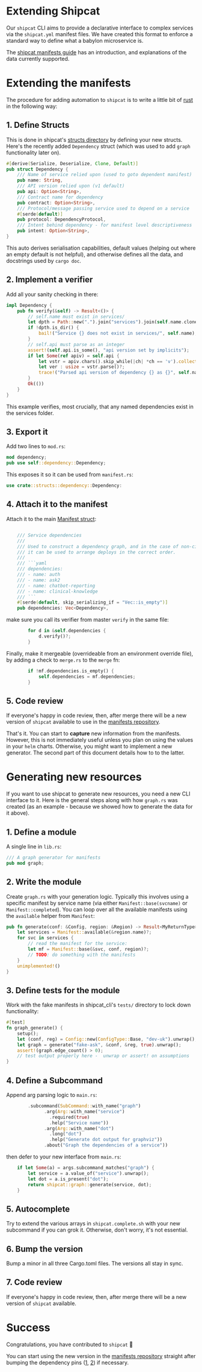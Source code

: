 # Extending Shipcat
Our `shipcat` CLI aims to provide a declarative interface to complex services via the `shipcat.yml` manifest files. We have created this format to enforce a standard way to define what a babylon microservice is.

The [shipcat manifests guide](https://engineering.ops.babylontech.co.uk/docs/cicd-shipcat-manifests/) has an introduction, and explanations of the data currently supported.

# Extending the manifests
The procedure for adding automation to `shipcat` is to write a little bit of [rust](https://engineering.ops.babylontech.co.uk/docs/languages-rust/) in the following way:

## 1. Define Structs
This is done in shipcat's [structs directory](https://github.com/Babylonpartners/shipcat/tree/master/src/structs) by defining your new structs. Here's the recently added `Dependency` struct (which was used to add `graph` functionality later on).

```rust
#[derive(Serialize, Deserialize, Clone, Default)]
pub struct Dependency {
    /// Name of service relied upon (used to goto dependent manifest)
    pub name: String,
    /// API version relied upon (v1 default)
    pub api: Option<String>,
    /// Contract name for dependency
    pub contract: Option<String>,
    /// Protocol/message passing service used to depend on a service
    #[serde(default)]
    pub protocol: DependencyProtocol,
    /// Intent behind dependency - for manifest level descriptiveness
    pub intent: Option<String>,
}


```

This auto derives serialisation capabilities, default values (helping out where an empty default is not helpful), and otherwise defines all the data, and docstrings used by `cargo doc`.

## 2. Implement a verifier
Add all your sanity checking in there:

```rust
impl Dependency {
    pub fn verify(&self) -> Result<()> {
        // self.name must exist in services/
        let dpth = Path::new(".").join("services").join(self.name.clone());
        if !dpth.is_dir() {
            bail!("Service {} does not exist in services/", self.name);
        }
        // self.api must parse as an integer
        assert!(self.api.is_some(), "api version set by implicits");
        if let Some(ref apiv) = self.api {
            let vstr = apiv.chars().skip_while(|ch| *ch == 'v').collect::<String>();
            let ver : usize = vstr.parse()?;
            trace!("Parsed api version of dependency {} as {}", self.name.clone(), ver);
        }
        Ok(())
    }
}
```

This example verifies, most crucially, that any named dependencies exist in the services folder.

## 3. Export it
Add two lines to `mod.rs`:

```rust
mod dependency;
pub use self::dependency::Dependency;
```

This exposes it so it can be used from `manifest.rs`:

```rust
use crate::structs::dependency::Dependency:
```

## 4. Attach it to the manifest
Attach it to the main [Manifest struct](https://github.com/Babylonpartners/shipcat/blob/master/src/manifest.rs):

```rust

    /// Service dependencies
    ///
    /// Used to construct a dependency graph, and in the case of non-circular trees,
    /// it can be used to arrange deploys in the correct order.
    ///
    /// ```yaml
    /// dependencies:
    /// - name: auth
    /// - name: ask2
    /// - name: chatbot-reporting
    /// - name: clinical-knowledge
    /// ```
    #[serde(default, skip_serializing_if = "Vec::is_empty")]
    pub dependencies: Vec<Dependency>,
```

make sure you call its verifier from master `verify` in the same file:

```rust
        for d in &self.dependencies {
            d.verify()?;
        }
```

Finally, make it mergeable (overrideable from an environment override file), by adding a check to `merge.rs` to the `merge` fn:

```rust
        if !mf.dependencies.is_empty() {
            self.dependencies = mf.dependencies;
        }
```

## 5. Code review
If everyone's happy in code review, then, after merge there will be a new version of `shipcat` available to use in the [manifests repository](https://github.com/Babylonpartners/manifests).

That's it. You can start to **capture** new information from the manifests. However, this is not immediately useful unless you plan on using the values in your `helm` charts. Otherwise, you might want to implement a new generator. The second part of this document details how to to the latter.

# Generating new resources
If you want to use shipcat to generate new resources, you need a new CLI interface to it. Here is the general steps along with how `graph.rs` was created (as an example - because we showed how to generate the data for it above).

## 1. Define a module
A single line in `lib.rs`:

```rust
/// A graph generator for manifests
pub mod graph;
```

## 2. Write the module
Create `graph.rs` with your generation logic. Typically this involves using a specific manifest by service name (via either `Manifest::base(svcname)` or `Manifest::completed`). You can loop over all the available manifests using the `available` helper from `Manifest`:

```rust
pub fn generate(conf: &Config, region: &Region) -> Result<MyReturnType>
    let services = Manifest::available(&region.name)?;
    for svc in services {
        // read the manifest for the service:
        let mf = Manifest::base(&svc, conf, region)?;
        // TODO: do something with the manifests
    }
    unimplemented!()
}
```

## 3. Define tests for the module
Work with the fake manifests in shipcat_cli's `tests/` directory to lock down functionality:

```rust
#[test]
fn graph_generate() {
    setup();
    let (conf, reg) = Config::new(ConfigType::Base, "dev-uk").unwrap();
    let graph = generate("fake-ask", &conf, &reg, true).unwrap();
    assert!(graph.edge_count() > 0);
    // test output properly here -  unwrap or assert! on assumptions
}
```

## 4. Define a Subcommand
Append arg parsing logic to `main.rs`:

```rust
        .subcommand(SubCommand::with_name("graph")
              .arg(Arg::with_name("service")
                .required(true)
                .help("Service name"))
              .arg(Arg::with_name("dot")
                .long("dot")
                .help("Generate dot output for graphviz"))
              .about("Graph the dependencies of a service"))
```

then defer to your new interface from `main.rs`:

```rust
    if let Some(a) = args.subcommand_matches("graph") {
        let service = a.value_of("service").unwrap();
        let dot = a.is_present("dot");
        return shipcat::graph::generate(service, dot);
    }
```

## 5. Autocomplete
Try to extend the various arrays in `shipcat.complete.sh` with your new subcommand if you can grok it. Otherwise, don't worry, it's not essential.

## 6. Bump the version
Bump a minor in all three Cargo.toml files. The versions all stay in sync.

## 7. Code review
If everyone's happy in code review, then, after merge there will be a new version of `shipcat` available.

# Success
Congratulations, you have contributed to `shipcat` :triumph:

You can start using the new version in the [manifests repository](https://github.com/Babylonpartners/manifests) straight after bumping the dependency pins ([1](https://github.com/Babylonpartners/manifests/blob/9abe98091fc6375e9ecbdfbabd88c368d9a0e211/.circleci/config.yml#L6), [2](https://github.com/Babylonpartners/manifests/blob/9abe98091fc6375e9ecbdfbabd88c368d9a0e211/Makefile#L5)) if necessary.
